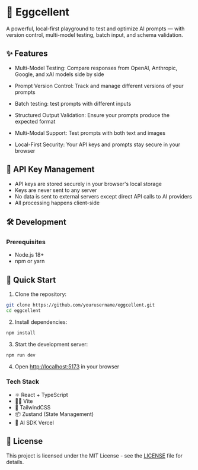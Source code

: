 # 🥚 Eggcellent

A powerful, local-first playground to test and optimize AI prompts — with version control, multi-model testing, batch input, and schema validation.

## ✨ Features

- Multi-Model Testing: Compare responses from OpenAI, Anthropic, Google, and xAI models side by side

- Prompt Version Control: Track and manage different versions of your prompts

- Batch testing: test prompts with different inputs

- Structured Output Validation: Ensure your prompts produce the expected format

- Multi-Modal Support: Test prompts with both text and images

- Local-First Security: Your API keys and prompts stay secure in your browser



## 🔑 API Key Management

- API keys are stored securely in your browser's local storage
- Keys are never sent to any server
- No data is sent to external servers except direct API calls to AI providers
- All processing happens client-side

## 🛠️ Development

### Prerequisites

- Node.js 18+
- npm or yarn


## 🚀 Quick Start

1. Clone the repository:

```bash
git clone https://github.com/yourusername/eggcellent.git
cd eggcellent
```

2. Install dependencies:

```bash
npm install
```

3. Start the development server:

```bash
npm run dev
```

4. Open [http://localhost:5173](http://localhost:5173) in your browser

### Tech Stack

- ⚛️ React + TypeScript
- 🏃‍♂️ Vite
- 🎨 TailwindCSS
- 📦 Zustand (State Management)
- 🧪 AI SDK Vercel

## 📄 License

This project is licensed under the MIT License - see the [LICENSE](LICENSE) file for details.

